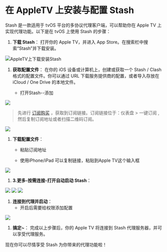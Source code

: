 # **在 AppleTV 上安装与配置 Stash**

Stash 是一款适用于 tvOS 平台的多协议代理客户端，可以帮助你在 Apple TV 上实现代理功能。以下是在 tvOS 上使用 Stash 的步骤：

1.  **下载 Stash**： 打开你的 Apple TV，并进入 App Store。在搜索栏中搜索“Stash”并下载安装。

![AppleTV上下载安装Stash](https://yunqijpg.oss-cn-hongkong.aliyuncs.com/tv.jpg)

1.  **获取配置文件**： 在你的 iOS 设备或计算机上，创建或获取一个 Stash / Clash 格式的配置文件。你可以通过 URL 下载服务提供商的配置，或者导入存放在 iCloud / One Drive 的本地文件。
    
    *   打开Stash--添加

![](https://yunqijpg.oss-cn-hongkong.aliyuncs.com/tv2.jpg)

> 先进行 [订阅购买](https://shortlink181.github.io/1) ，获取到订阅链接。订阅链接位于：仪表盘 > 一键订阅 , 然后复制订阅地址或者扫描二维码订阅。
    

![](https://yunqijpg.oss-cn-hongkong.aliyuncs.com/wc2.jpg)

1.  **下载配置文件**：
    
    *   粘贴订阅地址
        
    *   使用iPhone/iPad 可以复制链接，粘贴到Apple TV这个输入框
        

![](https://yunqijpg.oss-cn-hongkong.aliyuncs.com/tv3.jpg)

1.  **3.更多-按需连接-打开自动启动 Stash**：

![](https://yunqijpg.oss-cn-hongkong.aliyuncs.com/tv4.jpg) ![](https://yunqijpg.oss-cn-hongkong.aliyuncs.com/tv5.jpg) ![](https://yunqijpg.oss-cn-hongkong.aliyuncs.com/tv6.jpg)

1.  **连接到代理并启动**：
    *   开启后需要给权限添加配置

![](https://yunqijpg.oss-cn-hongkong.aliyuncs.com/tv7.jpg)

1.  **搞定~**： 完成以上步骤后，你的 Apple TV 将连接到 Stash 代理服务器，并可以享受代理服务。

现在你可以尽情享受 Stash 为你带来的代理功能啦！
